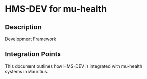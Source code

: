 # HMS-DEV for mu-health

## Description

Development Framework

## Integration Points

This document outlines how HMS-DEV is integrated with mu-health systems in Mauritius.
